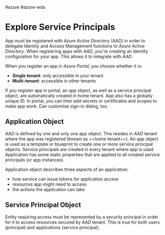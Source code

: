 #azure #azure-wda 

# Explore Service Principals
App must be registered with *Azure Active Directory* (AAD) in order to delegate Identity and Access Management functions to *Azure Active Directory*.
When registering apps with *AAD*, you're creating an identity configuration for your app.
This allows it to integrate with *AAD*.

When you register an app in *Azure Portal*, you choose whether it is:
- **Single tenant**: only accessible in your tenant
- **Multi-tenant**: accessible in other tenants

If you register app in portal, an app object, as well as a service principal object, are automatically created in home tenant.
App also has a globally unique ID.
In portal, you can then add secrets or certificates and scopes to make app work.
Can customise sign-in dialog, too.

## Application Object
*AAD* is defined by one and only one app object.
This resides in *AAD* tenant where the app was registered (known as ==home tenant==).
An app object is used as a template or blueprint to create one or more service principal objects.
Service principals are created in every tenant where app is used.
Application has some static properties that are applied to all created service principals (or app instances).

Application object describes three aspects of an application:
- how service can issue tokens for application access
- resources app might need to access
- the actions the application can take

## Service Principal Object
Entity requiring access must be represented by a security principal in order for it to access resources secured by *AAD* tenant.
This is true for both users (principal) and applications (service principal).